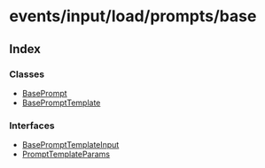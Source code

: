 # events/input/load/prompts/base

## Index

### Classes

- [BasePrompt](classes/BasePrompt.md)
- [BasePromptTemplate](classes/BasePromptTemplate.md)

### Interfaces

- [BasePromptTemplateInput](interfaces/BasePromptTemplateInput.md)
- [PromptTemplateParams](interfaces/PromptTemplateParams.md)
